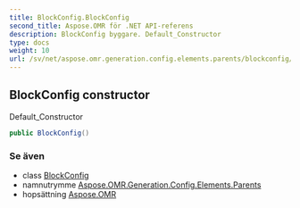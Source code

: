 ```yaml
---
title: BlockConfig.BlockConfig
second_title: Aspose.OMR för .NET API-referens
description: BlockConfig byggare. Default_Constructor
type: docs
weight: 10
url: /sv/net/aspose.omr.generation.config.elements.parents/blockconfig/blockconfig/
---
```

## BlockConfig constructor

Default_Constructor

```csharp
public BlockConfig()
```

### Se även

* class [BlockConfig](../)
* namnutrymme [Aspose.OMR.Generation.Config.Elements.Parents](../../blockconfig/)
* hopsättning [Aspose.OMR](../../../)


